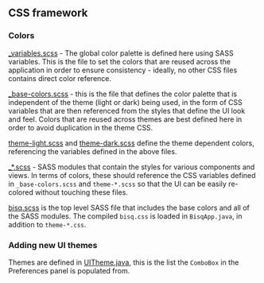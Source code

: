 
## CSS framework

### Colors

[_variables.scss](_variables.scss) - The global color palette is defined here using SASS variables.  This is the file to set the colors that are reused across the application in order to ensure consistency - ideally, no other CSS files contains direct color reference.

[_base-colors.scss](_base-colors.scss) - this is the file that defines the color palette that is independent of the theme (light or dark) being used, in the form of CSS variables that are then referenced from the styles that define the UI look and feel. Colors that are reused across themes are best defined here in order to avoid duplication in the theme CSS.

[theme-light.scss](theme-light.scss) and [theme-dark.scss](theme-dark.scss) define the theme dependent colors, referencing the variables defined in the above files.

[_*.scss]() - SASS modules that contain the styles for various components and views.  In terms of colors, these should reference the CSS variables defined in `_base-colors.scss` and `theme-*.scss` so that the UI can be easily re-colored without touching these files.


[bisq.scss](bisq.scss) is the top level SASS file that includes the base colors and all of the SASS modules.  The compiled `bisq.css` is loaded in `BisqApp.java`, in addition to `theme-*.css`.

### Adding new UI themes

Themes are defined in [UITheme.java](../../../../src/main/java/bisq/desktop/util/UITheme.java
), this is the list the `ComboBox` in the Preferences panel is populated from.

